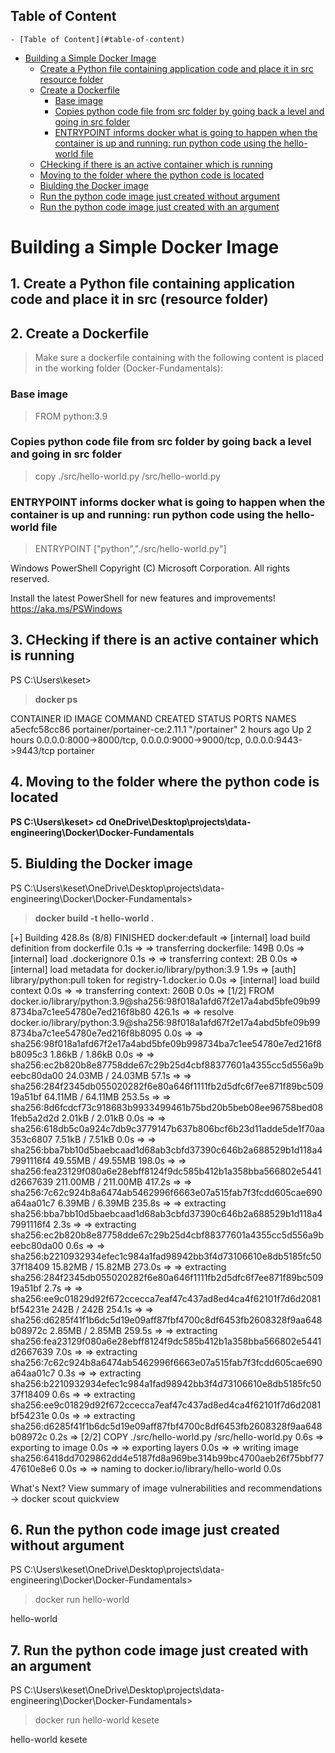 ## Table of Content

<!-- TOC -->

    - [Table of Content](#table-of-content)
- [Building a Simple Docker Image](#building-a-simple-docker-image)
    - [Create a Python file containing application code and place it in src resource folder](#create-a-python-file-containing-application-code-and-place-it-in-src-resource-folder)
    - [Create a Dockerfile](#create-a-dockerfile)
        - [Base image](#base-image)
        - [Copies python code file from src folder by going back a level and going in src folder](#copies-python-code-file-from-src-folder-by-going-back-a-level-and-going-in-src-folder)
        - [ENTRYPOINT informs docker what is going to happen when the container is up and running: run python code using the hello-world file](#entrypoint-informs-docker-what-is-going-to-happen-when-the-container-is-up-and-running-run-python-code-using-the-hello-world-file)
    - [CHecking if there is an active container which is running](#checking-if-there-is-an-active-container-which-is-running)
    - [Moving to the folder where the python code is located](#moving-to-the-folder-where-the-python-code-is-located)
    - [Biulding the Docker image](#biulding-the-docker-image)
    - [Run the python code image just created without argument](#run-the-python-code-image-just-created-without-argument)
    - [Run the python code image just created with an argument](#run-the-python-code-image-just-created-with-an-argument)

<!-- /TOC -->

# Building a Simple Docker Image

## 1. Create a Python file containing application code and place it in src (resource folder)

## 2. Create a Dockerfile
> Make sure a dockerfile containing with the following content is placed in the working folder (Docker-Fundamentals):

### Base image
> FROM python:3.9

### Copies python code file from src folder by going back a level and going in src folder
> copy ./src/hello-world.py /src/hello-world.py

### ENTRYPOINT informs docker what is going to happen when the container is up and running: run python code using the hello-world file
> ENTRYPOINT ["python","./src/hello-world.py"]

Windows PowerShell
Copyright (C) Microsoft Corporation. All rights reserved.

Install the latest PowerShell for new features and improvements! https://aka.ms/PSWindows


## 3. CHecking if there is an active container which is running
PS C:\Users\keset>
>__docker ps__


CONTAINER ID   IMAGE                           COMMAND        CREATED       STATUS       PORTS                                                                    NAMES
a5ecfc58cc86   portainer/portainer-ce:2.11.1   "/portainer"   2 hours ago   Up 2 hours   0.0.0.0:8000->8000/tcp, 0.0.0.0:9000->9000/tcp, 0.0.0.0:9443->9443/tcp   portainer

## 4. Moving to the folder where the python code is located 
__PS C:\Users\keset> cd OneDrive\Desktop\projects\data-engineering\Docker\Docker-Fundamentals__

## 5. Biulding the Docker image
PS C:\Users\keset\OneDrive\Desktop\projects\data-engineering\Docker\Docker-Fundamentals> 
> __docker build -t hello-world .__


[+] Building 428.8s (8/8) FINISHED                                                                       docker:default
 => [internal] load build definition from dockerfile                                                               0.1s
 => => transferring dockerfile: 149B                                                                               0.0s
 => [internal] load .dockerignore                                                                                  0.1s
 => => transferring context: 2B                                                                                    0.0s
 => [internal] load metadata for docker.io/library/python:3.9                                                      1.9s
 => [auth] library/python:pull token for registry-1.docker.io                                                      0.0s
 => [internal] load build context                                                                                  0.0s
 => => transferring context: 260B                                                                                  0.0s
 => [1/2] FROM docker.io/library/python:3.9@sha256:98f018a1afd67f2e17a4abd5bfe09b998734ba7c1ee54780e7ed216f8b80  426.1s
 => => resolve docker.io/library/python:3.9@sha256:98f018a1afd67f2e17a4abd5bfe09b998734ba7c1ee54780e7ed216f8b8095  0.0s
 => => sha256:98f018a1afd67f2e17a4abd5bfe09b998734ba7c1ee54780e7ed216f8b8095c3 1.86kB / 1.86kB                     0.0s
 => => sha256:ec2b820b8e87758dde67c29b25d4cbf88377601a4355cc5d556a9beebc80da00 24.03MB / 24.03MB                  57.1s
 => => sha256:284f2345db055020282f6e80a646f1111fb2d5dfc6f7ee871f89bc50919a51bf 64.11MB / 64.11MB                 253.5s
 => => sha256:8d6fcdcf73c918683b9933499461b75bd20b5beb08ee96758bed081feb5a2d2d 2.01kB / 2.01kB                     0.0s
 => => sha256:618db5c0a924c7db9c3779147b637b806bcf6b23d11adde5de1f70aa353c6807 7.51kB / 7.51kB                     0.0s
 => => sha256:bba7bb10d5baebcaad1d68ab3cbfd37390c646b2a688529b1d118a47991116f4 49.55MB / 49.55MB                 198.0s
 => => sha256:fea23129f080a6e28ebff8124f9dc585b412b1a358bba566802e5441d2667639 211.00MB / 211.00MB               417.2s
 => => sha256:7c62c924b8a6474ab5462996f6663e07a515fab7f3fcdd605cae690a64aa01c7 6.39MB / 6.39MB                   235.8s
 => => extracting sha256:bba7bb10d5baebcaad1d68ab3cbfd37390c646b2a688529b1d118a47991116f4                          2.3s
 => => extracting sha256:ec2b820b8e87758dde67c29b25d4cbf88377601a4355cc5d556a9beebc80da00                          0.6s
 => => sha256:b2210932934efec1c984a1fad98942bb3f4d73106610e8db5185fc5037f18409 15.82MB / 15.82MB                 273.0s
 => => extracting sha256:284f2345db055020282f6e80a646f1111fb2d5dfc6f7ee871f89bc50919a51bf                          2.7s
 => => sha256:ee9c01829d92f672ccecca7eaf47c437ad8ed4ca4f62101f7d6d2081bf54231e 242B / 242B                       254.1s
 => => sha256:d6285f41f1b6dc5d19e09aff87fbf4700c8df6453fb2608328f9aa648b08972c 2.85MB / 2.85MB                   259.5s
 => => extracting sha256:fea23129f080a6e28ebff8124f9dc585b412b1a358bba566802e5441d2667639                          7.0s
 => => extracting sha256:7c62c924b8a6474ab5462996f6663e07a515fab7f3fcdd605cae690a64aa01c7                          0.3s
 => => extracting sha256:b2210932934efec1c984a1fad98942bb3f4d73106610e8db5185fc5037f18409                          0.6s
 => => extracting sha256:ee9c01829d92f672ccecca7eaf47c437ad8ed4ca4f62101f7d6d2081bf54231e                          0.0s
 => => extracting sha256:d6285f41f1b6dc5d19e09aff87fbf4700c8df6453fb2608328f9aa648b08972c                          0.2s
 => [2/2] COPY ./src/hello-world.py /src/hello-world.py                                                            0.6s
 => exporting to image                                                                                             0.0s
 => => exporting layers                                                                                            0.0s
 => => writing image sha256:6418dd7029862dd4e5187fd8a969be314b99bc4700aeb26f75bbf7747610e8e6                       0.0s
 => => naming to docker.io/library/hello-world                                                                     0.0s

What's Next?
  View summary of image vulnerabilities and recommendations → docker scout quickview

## 6. Run the python code image just created without argument
PS C:\Users\keset\OneDrive\Desktop\projects\data-engineering\Docker\Docker-Fundamentals> 
> docker run hello-world


hello-world

## 7. Run the python code image just created with an argument
PS C:\Users\keset\OneDrive\Desktop\projects\data-engineering\Docker\Docker-Fundamentals> 
> docker run hello-world kesete


hello-world kesete